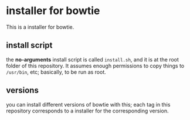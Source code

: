 
# installer for bowtie

This is a installer for bowtie.

## install script

the **no-arguments** install script is called `install.sh`, and it is at the root folder of this repository. It assumes enough permissions to copy things to `/usr/bin`, etc; basically, to be run as root. 

## versions

you can install different versions of bowtie with this; each tag in this repository corresponds to a installer for the corresponding version.

